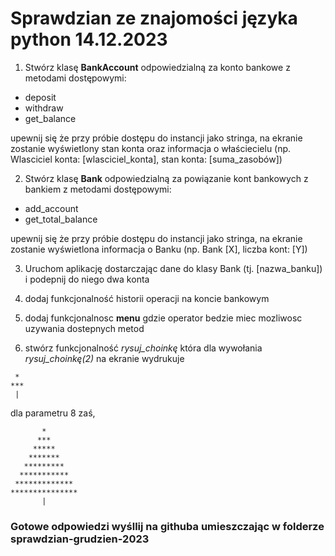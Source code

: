 # Sprawdzian ze znajomości języka python 14.12.2023

1. Stwórz klasę **BankAccount** odpowiedzialną za konto bankowe z metodami dostępowymi:
- deposit
- withdraw
- get_balance

upewnij się że przy próbie dostępu do instancji jako stringa, na ekranie zostanie wyświetlony stan konta oraz informacja o właściecielu (np. Wlasciciel konta: [wlasciciel_konta], stan konta: [suma_zasobów])

2. Stwórz klasę **Bank** odpowiedzialną za powiązanie kont bankowych z bankiem z metodami dostępowymi:
- add_account
- get_total_balance

upewnij się że przy próbie dostępu do instancji jako stringa, na ekranie zostanie wyświetlona informacja o Banku (np. Bank [X], liczba kont: [Y])

3. Uruchom aplikację dostarczając dane do klasy Bank (tj. [nazwa_banku]) i podepnij do niego dwa konta

4. dodaj funkcjonalność historii operacji na koncie bankowym
   
6. dodaj funkcjonalnosc **menu** gdzie operator bedzie miec mozliwosc uzywania dostepnych metod 

7. stwórz funkcjonalność *rysuj_choinkę* która dla wywołania *rysuj_choinkę(2)* na ekranie wydrukuje
```
 *
***
 |
```
dla parametru 8 zaś, 
```
       *
      ***
     *****
    *******
   *********
  ***********
 *************
***************
       |
```

### Gotowe odpowiedzi wyśllij na githuba umieszczając w folderze sprawdzian-grudzien-2023 

